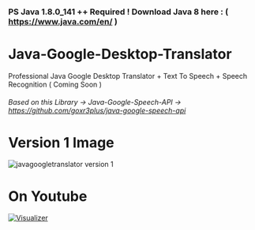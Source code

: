 ### PS Java 1.8.0_141 ++ Required ! Download Java 8 here : ( https://www.java.com/en/ )

# Java-Google-Desktop-Translator
Professional Java Google Desktop Translator + Text To Speech + Speech Recognition ( Coming Soon )

###### Based on this Library -> Java-Google-Speech-API -> https://github.com/goxr3plus/java-google-speech-api


# Version 1 Image
![javagoogletranslator version 1](https://user-images.githubusercontent.com/20374208/31786685-f5e059de-b511-11e7-8a98-ddd28fd56148.png)

# On Youtube
[![Visualizer](http://img.youtube.com/vi/kPgJbeDtR7A/0.jpg)](https://www.youtube.com/watch?v=kPgJbeDtR7A)

